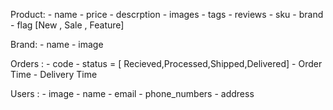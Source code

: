 Product:
    - name
    - price 
    - descrption 
    - images 
    - tags
    - reviews
    - sku
    - brand 
    - flag [New , Sale , Feature]


Brand:
    - name 
    - image 


Orders : 
    - code
    - status = [ Recieved,Processed,Shipped,Delivered]
    - Order Time
    - Delivery Time


Users : 
    - image
    - name 
    - email 
    - phone_numbers
    - address